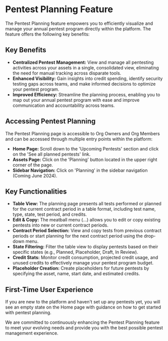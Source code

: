 
# Pentest Planning Feature

The Pentest Planning feature empowers you to efficiently visualize and manage your annual pentest program directly within the platform. The feature offers the following key benefits:

## Key Benefits

- **Centralized Pentest Management:** View and manage all pentesting activities across your assets in a single, consolidated view, eliminating the need for manual tracking across disparate tools.
- **Enhanced Visibility:** Gain insights into credit spending, identify security testing gaps across teams, and make informed decisions to optimize your pentest program.
- **Improved Efficiency:** Streamline the planning process, enabling you to map out your annual pentest program with ease and improve communication and accountability across teams.

## Accessing Pentest Planning

The Pentest Planning page is accessible to Org Owners and Org Members and can be accessed through multiple entry points within the platform:

- **Home Page:** Scroll down to the 'Upcoming Pentests' section and click on the 'See all planned pentests' link.
- **Assets Page:** Click on the 'Planning' button located in the upper right corner of the page.
- **Sidebar Navigation:** Click on 'Planning' in the sidebar navigation (Coming June 2024).

## Key Functionalities

- **Table View:** The planning page presents all tests performed or planned for the current contract period in a table format, including test name, type, state, test period, and credits.
- **Edit & Copy:** The meatball menu (...) allows you to edit or copy existing pentests into new or current contract periods.
- **Contract Period Selection:** View and copy tests from previous contract periods or start planning for the next contract period using the drop-down menu.
- **State Filtering:** Filter the table view to display pentests based on their specific states (e.g., Planned, Placeholder, Draft, In Review).
- **Credit Stats:** Monitor credit consumption, projected credit usage, and unused credits to effectively manage your pentest program budget.
- **Placeholder Creation:** Create placeholders for future pentests by specifying the asset, name, start date, and estimated credits.

## First-Time User Experience

If you are new to the platform and haven't set up any pentests yet, you will see an empty state on the Home page with guidance on how to get started with pentest planning.

We are committed to continuously enhancing the Pentest Planning feature to meet your evolving needs and provide you with the best possible pentest management experience.
